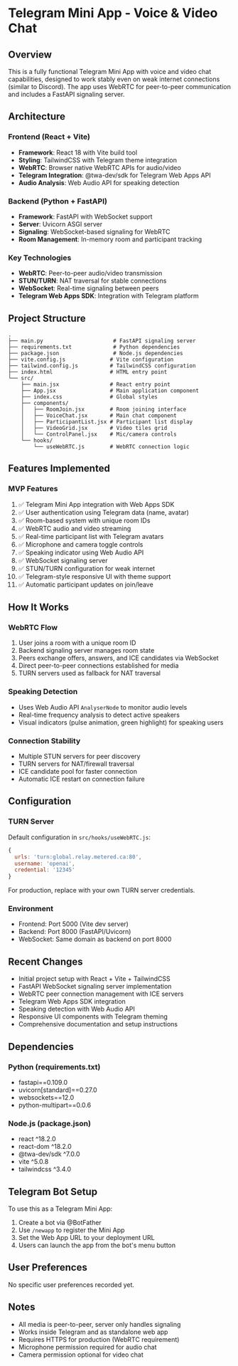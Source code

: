 # Telegram Mini App - Voice & Video Chat

## Overview

This is a fully functional Telegram Mini App with voice and video chat capabilities, designed to work stably even on weak internet connections (similar to Discord). The app uses WebRTC for peer-to-peer communication and includes a FastAPI signaling server.

## Architecture

### Frontend (React + Vite)
- **Framework**: React 18 with Vite build tool
- **Styling**: TailwindCSS with Telegram theme integration
- **WebRTC**: Browser native WebRTC APIs for audio/video
- **Telegram Integration**: @twa-dev/sdk for Telegram Web Apps API
- **Audio Analysis**: Web Audio API for speaking detection

### Backend (Python + FastAPI)
- **Framework**: FastAPI with WebSocket support
- **Server**: Uvicorn ASGI server
- **Signaling**: WebSocket-based signaling for WebRTC
- **Room Management**: In-memory room and participant tracking

### Key Technologies
- **WebRTC**: Peer-to-peer audio/video transmission
- **STUN/TURN**: NAT traversal for stable connections
- **WebSocket**: Real-time signaling between peers
- **Telegram Web Apps SDK**: Integration with Telegram platform

## Project Structure

```
.
├── main.py                      # FastAPI signaling server
├── requirements.txt             # Python dependencies
├── package.json                 # Node.js dependencies
├── vite.config.js              # Vite configuration
├── tailwind.config.js          # TailwindCSS configuration
├── index.html                  # HTML entry point
└── src/
    ├── main.jsx                # React entry point
    ├── App.jsx                 # Main application component
    ├── index.css               # Global styles
    ├── components/
    │   ├── RoomJoin.jsx        # Room joining interface
    │   ├── VoiceChat.jsx       # Main chat component
    │   ├── ParticipantList.jsx # Participant list display
    │   ├── VideoGrid.jsx       # Video tiles grid
    │   └── ControlPanel.jsx    # Mic/camera controls
    └── hooks/
        └── useWebRTC.js        # WebRTC connection logic
```

## Features Implemented

### MVP Features
1. ✅ Telegram Mini App integration with Web Apps SDK
2. ✅ User authentication using Telegram data (name, avatar)
3. ✅ Room-based system with unique room IDs
4. ✅ WebRTC audio and video streaming
5. ✅ Real-time participant list with Telegram avatars
6. ✅ Microphone and camera toggle controls
7. ✅ Speaking indicator using Web Audio API
8. ✅ WebSocket signaling server
9. ✅ STUN/TURN configuration for weak internet
10. ✅ Telegram-style responsive UI with theme support
11. ✅ Automatic participant updates on join/leave

## How It Works

### WebRTC Flow
1. User joins a room with a unique room ID
2. Backend signaling server manages room state
3. Peers exchange offers, answers, and ICE candidates via WebSocket
4. Direct peer-to-peer connections established for media
5. TURN servers used as fallback for NAT traversal

### Speaking Detection
- Uses Web Audio API `AnalyserNode` to monitor audio levels
- Real-time frequency analysis to detect active speakers
- Visual indicators (pulse animation, green highlight) for speaking users

### Connection Stability
- Multiple STUN servers for peer discovery
- TURN servers for NAT/firewall traversal
- ICE candidate pool for faster connection
- Automatic ICE restart on connection failure

## Configuration

### TURN Server
Default configuration in `src/hooks/useWebRTC.js`:
```javascript
{
  urls: 'turn:global.relay.metered.ca:80',
  username: 'openai',
  credential: '12345'
}
```

For production, replace with your own TURN server credentials.

### Environment
- Frontend: Port 5000 (Vite dev server)
- Backend: Port 8000 (FastAPI/Uvicorn)
- WebSocket: Same domain as backend on port 8000

## Recent Changes

- Initial project setup with React + Vite + TailwindCSS
- FastAPI WebSocket signaling server implementation
- WebRTC peer connection management with ICE servers
- Telegram Web Apps SDK integration
- Speaking detection with Web Audio API
- Responsive UI components with Telegram theming
- Comprehensive documentation and setup instructions

## Dependencies

### Python (requirements.txt)
- fastapi==0.109.0
- uvicorn[standard]==0.27.0
- websockets==12.0
- python-multipart==0.0.6

### Node.js (package.json)
- react ^18.2.0
- react-dom ^18.2.0
- @twa-dev/sdk ^7.0.0
- vite ^5.0.8
- tailwindcss ^3.4.0

## Telegram Bot Setup

To use this as a Telegram Mini App:
1. Create a bot via @BotFather
2. Use `/newapp` to register the Mini App
3. Set the Web App URL to your deployment URL
4. Users can launch the app from the bot's menu button

## User Preferences

No specific user preferences recorded yet.

## Notes

- All media is peer-to-peer, server only handles signaling
- Works inside Telegram and as standalone web app
- Requires HTTPS for production (WebRTC requirement)
- Microphone permission required for audio chat
- Camera permission optional for video chat

